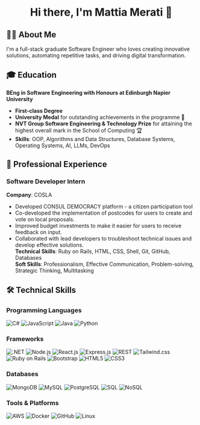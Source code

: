 <h1 align="center">Hi there, I'm Mattia Merati 👋</h1>

## 🙋‍♂️ About Me

I'm a full-stack graduate Software Engineer who loves creating innovative solutions, automating repetitive tasks, and driving digital transformation.


## 🎓 Education

**BEng in Software Engineering with Honours at Edinburgh Napier University**
- **First-class Degree**
- **University Medal** for outstanding achievements in the programme 🥇
- **NVT Group Software Engineering & Technology Prize** for attaining the highest overall mark in the School of Computing 🏆
- **Skills**: OOP, Algorithms and Data Structures, Database Systems, Operating Systems, AI, LLMs, DevOps



## 💼 Professional Experience

### **Software Developer Intern**  
**Company**: COSLA 
- Developed CONSUL DEMOCRACY platform - a citizen participation tool 
- Co-developed the implementation of postcodes for users to create and vote on local proposals.
- Improved budget investments to make it easier for users to receive feedback on input.  
- Collaborated with lead developers to troubleshoot technical issues and develop effective solutions.  
**Technical Skills**: Ruby on Rails, HTML, CSS, Shell, Git, GitHub, Databases  
**Soft Skills**: Professionalism, Effective Communication, Problem-solving, Strategic Thinking, Multitasking  


## 🛠️ Technical Skills

### **Programming Languages**
![C#](https://img.shields.io/badge/C%23-239120?style=flat&logo=c-sharp&logoColor=white)
![JavaScript](https://img.shields.io/badge/JavaScript-F7DF1E?style=flat&logo=javascript&logoColor=white)
![Java](https://img.shields.io/badge/Java-007396?style=flat&logo=java&logoColor=white)
![Python](https://img.shields.io/badge/Python-3776AB?style=flat&logo=python&logoColor=white)

### **Frameworks**
![.NET](https://img.shields.io/badge/-.NET%206.0-blueviolet)
![Node.js](https://img.shields.io/badge/Node.js-339933?style=flat&logo=node.js&logoColor=white)
![React.js](https://shields.io/badge/react-black?logo=react&style=for-the-badge)
![Express.js](https://img.shields.io/badge/Express.js-000000?style=flat&logo=express&logoColor=white)
![REST](https://img.shields.io/badge/REST-000000?style=flat&logo=rest&logoColor=white)
![Tailwind.css](https://img.shields.io/badge/Tailwind_CSS-grey?style=for-the-badge&logo=tailwind-css&logoColor=38B2AC)
![Ruby on Rails](https://img.shields.io/badge/Ruby_on_Rails-CC0000?logo=ruby-on-rails&logoColor=white)
![Bootstrap](https://img.shields.io/badge/Bootstrap-563D7C?style=for-the-badge&logo=bootstrap&logoColor=white)
![HTML5](https://img.shields.io/badge/HTML5-E34F26?style=flat&logo=html5&logoColor=white)
![CSS3](https://img.shields.io/badge/CSS3-1572B6?style=flat&logo=css3&logoColor=white)

### **Databases**
![MongoDB](https://img.shields.io/badge/MongoDB-47A248?style=flat&logo=mongodb&logoColor=white)
![MySQL](https://img.shields.io/badge/MySQL-4479A1?style=for-the-badge&logo=mysql&logoColor=white)
![PostgreSQL](https://img.shields.io/badge/PostgreSQL-336791?style=flat&logo=postgresql&logoColor=white)
![SQL](https://img.shields.io/badge/SQL-4479A1?style=flat&logo=sql&logoColor=white)
![NoSQL](https://img.shields.io/badge/NoSQL-000000?style=flat&logo=nosql&logoColor=white)

### **Tools & Platforms**
![AWS](https://img.shields.io/badge/AWS-232F3E?style=flat&logo=amazon-aws&logoColor=white)
![Docker](https://img.shields.io/badge/Docker-2496ED?style=flat&logo=docker&logoColor=white)
![GitHub](https://img.shields.io/badge/GitHub-181717?style=flat&logo=github&logoColor=white)
![Linux](https://img.shields.io/badge/Linux-FCC624?style=flat&logo=linux&logoColor=black)
